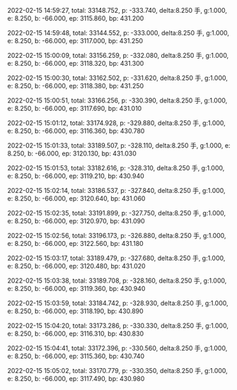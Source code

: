 2022-02-15 14:59:27, total: 33148.752, p: -333.740, delta:8.250 手, g:1.000, e: 8.250, b: -66.000, ep: 3115.860, bp: 431.200

2022-02-15 14:59:48, total: 33144.552, p: -333.000, delta:8.250 手, g:1.000, e: 8.250, b: -66.000, ep: 3117.000, bp: 431.250

2022-02-15 15:00:09, total: 33156.259, p: -332.080, delta:8.250 手, g:1.000, e: 8.250, b: -66.000, ep: 3118.320, bp: 431.300

2022-02-15 15:00:30, total: 33162.502, p: -331.620, delta:8.250 手, g:1.000, e: 8.250, b: -66.000, ep: 3118.380, bp: 431.250

2022-02-15 15:00:51, total: 33166.256, p: -330.390, delta:8.250 手, g:1.000, e: 8.250, b: -66.000, ep: 3117.690, bp: 431.010

2022-02-15 15:01:12, total: 33174.928, p: -329.880, delta:8.250 手, g:1.000, e: 8.250, b: -66.000, ep: 3116.360, bp: 430.780

2022-02-15 15:01:33, total: 33189.507, p: -328.110, delta:8.250 手, g:1.000, e: 8.250, b: -66.000, ep: 3120.130, bp: 431.030

2022-02-15 15:01:53, total: 33182.616, p: -328.310, delta:8.250 手, g:1.000, e: 8.250, b: -66.000, ep: 3119.210, bp: 430.940

2022-02-15 15:02:14, total: 33186.537, p: -327.840, delta:8.250 手, g:1.000, e: 8.250, b: -66.000, ep: 3120.640, bp: 431.060

2022-02-15 15:02:35, total: 33191.899, p: -327.750, delta:8.250 手, g:1.000, e: 8.250, b: -66.000, ep: 3120.970, bp: 431.090

2022-02-15 15:02:56, total: 33196.173, p: -326.880, delta:8.250 手, g:1.000, e: 8.250, b: -66.000, ep: 3122.560, bp: 431.180

2022-02-15 15:03:17, total: 33189.479, p: -327.680, delta:8.250 手, g:1.000, e: 8.250, b: -66.000, ep: 3120.480, bp: 431.020

2022-02-15 15:03:38, total: 33189.708, p: -328.160, delta:8.250 手, g:1.000, e: 8.250, b: -66.000, ep: 3119.360, bp: 430.940

2022-02-15 15:03:59, total: 33184.742, p: -328.930, delta:8.250 手, g:1.000, e: 8.250, b: -66.000, ep: 3118.190, bp: 430.890

2022-02-15 15:04:20, total: 33173.286, p: -330.330, delta:8.250 手, g:1.000, e: 8.250, b: -66.000, ep: 3116.310, bp: 430.830

2022-02-15 15:04:41, total: 33172.396, p: -330.560, delta:8.250 手, g:1.000, e: 8.250, b: -66.000, ep: 3115.360, bp: 430.740

2022-02-15 15:05:02, total: 33170.779, p: -330.350, delta:8.250 手, g:1.000, e: 8.250, b: -66.000, ep: 3117.490, bp: 430.980
